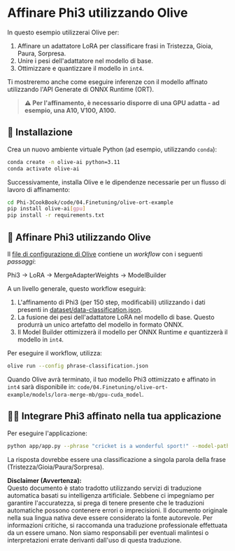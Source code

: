 # Affinare Phi3 utilizzando Olive

In questo esempio utilizzerai Olive per:

1. Affinare un adattatore LoRA per classificare frasi in Tristezza, Gioia, Paura, Sorpresa.
1. Unire i pesi dell'adattatore nel modello di base.
1. Ottimizzare e quantizzare il modello in `int4`.

Ti mostreremo anche come eseguire inferenze con il modello affinato utilizzando l'API Generate di ONNX Runtime (ORT).

> **⚠️ Per l'affinamento, è necessario disporre di una GPU adatta - ad esempio, una A10, V100, A100.**

## 💾 Installazione

Crea un nuovo ambiente virtuale Python (ad esempio, utilizzando `conda`):

```bash
conda create -n olive-ai python=3.11
conda activate olive-ai
```

Successivamente, installa Olive e le dipendenze necessarie per un flusso di lavoro di affinamento:

```bash
cd Phi-3CookBook/code/04.Finetuning/olive-ort-example
pip install olive-ai[gpu]
pip install -r requirements.txt
```

## 🧪 Affinare Phi3 utilizzando Olive
Il [file di configurazione di Olive](../../../../../code/04.Finetuning/olive-ort-example/phrase-classification.json) contiene un *workflow* con i seguenti *passaggi*:

Phi3 -> LoRA -> MergeAdapterWeights -> ModelBuilder

A un livello generale, questo workflow eseguirà:

1. L'affinamento di Phi3 (per 150 step, modificabili) utilizzando i dati presenti in [dataset/data-classification.json](../../../../../code/04.Finetuning/olive-ort-example/dataset/dataset-classification.json).
1. La fusione dei pesi dell'adattatore LoRA nel modello di base. Questo produrrà un unico artefatto del modello in formato ONNX.
1. Il Model Builder ottimizzerà il modello per ONNX Runtime *e* quantizzerà il modello in `int4`.

Per eseguire il workflow, utilizza:

```bash
olive run --config phrase-classification.json
```

Quando Olive avrà terminato, il tuo modello Phi3 ottimizzato e affinato in `int4` sarà disponibile in: `code/04.Finetuning/olive-ort-example/models/lora-merge-mb/gpu-cuda_model`.

## 🧑‍💻 Integrare Phi3 affinato nella tua applicazione 

Per eseguire l'applicazione:

```bash
python app/app.py --phrase "cricket is a wonderful sport!" --model-path models/lora-merge-mb/gpu-cuda_model
```

La risposta dovrebbe essere una classificazione a singola parola della frase (Tristezza/Gioia/Paura/Sorpresa).

**Disclaimer (Avvertenza):**  
Questo documento è stato tradotto utilizzando servizi di traduzione automatica basati su intelligenza artificiale. Sebbene ci impegniamo per garantire l'accuratezza, si prega di tenere presente che le traduzioni automatiche possono contenere errori o imprecisioni. Il documento originale nella sua lingua nativa deve essere considerato la fonte autorevole. Per informazioni critiche, si raccomanda una traduzione professionale effettuata da un essere umano. Non siamo responsabili per eventuali malintesi o interpretazioni errate derivanti dall'uso di questa traduzione.